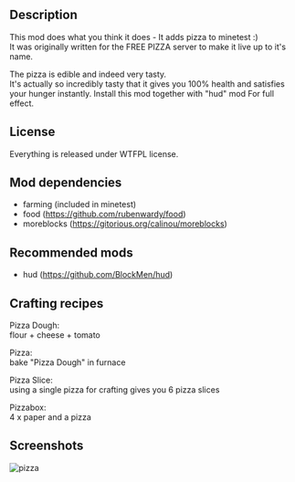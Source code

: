 Description
-----------

This mod does what you think it does - It adds pizza to minetest :)  
It was originally written for the FREE PIZZA server to make it live up to it's name.

The pizza is edible and indeed very tasty.  
It's actually so incredibly tasty that it gives you 100% health and satisfies your hunger instantly. 
Install this mod together with "hud" mod For full effect.

License
-------

Everything is released under WTFPL license.

Mod dependencies
----------------

- farming (included in minetest)
- food (https://github.com/rubenwardy/food)
- moreblocks (https://gitorious.org/calinou/moreblocks)

Recommended mods
----------------

- hud (https://github.com/BlockMen/hud)

Crafting recipes
----------------

Pizza Dough:  
flour + cheese + tomato

Pizza:  
bake "Pizza Dough" in furnace

Pizza Slice:  
using a single pizza for crafting gives you 6 pizza slices

Pizzabox:  
4 x paper and a pizza

Screenshots
-----------

![pizza](http://files.callistix.net/www/minetest/pizza.png)
